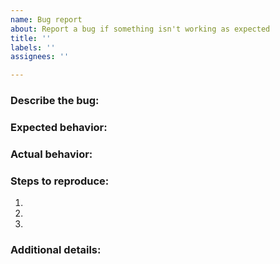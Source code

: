 ```yaml
---
name: Bug report
about: Report a bug if something isn't working as expected
title: ''
labels: ''
assignees: ''

---
```


### Describe the bug:
<!-- A clear and concise description of what the bug is. Please be as descriptive as possible; issues lacking detail, or for any other reason than to report a bug, may be closed without action. If applicable, add screenshots to help explain your problem.-->

### Expected behavior:
<!-- A clear and concise description of what you expected to happen. -->

### Actual behavior:
<!-- A clear and concise description of what actually happens. -->

### Steps to reproduce:
<!-- Describe the steps to reproduce the behavior.-->
1.
2.
3.

### Additional details:
<!--Any additional details you think might be helpful.-->
<!--Ticket numbers/links, plugin versions, system statuses etc.-->

